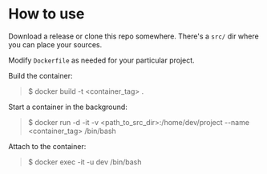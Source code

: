 # How to use

Download a release or clone this repo somewhere. There's a `src/` dir where you can place your sources.

Modify `Dockerfile` as needed for your particular project.

Build the container:
> $ docker build -t <container_tag> .

Start a container in the background:
> $ docker run -d -it -v <path_to_src_dir>:/home/dev/project --name <somename> <container_tag> /bin/bash

Attach to the container:
> $ docker exec -it -u dev <somename> /bin/bash


